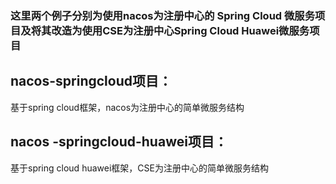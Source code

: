 ### 这里两个例子分别为使用nacos为注册中心的 Spring Cloud 微服务项目及将其改造为使用CSE为注册中心Spring Cloud Huawei微服务项目

## nacos-springcloud项目：
   基于spring cloud框架，nacos为注册中心的简单微服务结构

## nacos -springcloud-huawei项目：
   基于spring cloud huawei框架，CSE为注册中心的简单微服务结构   